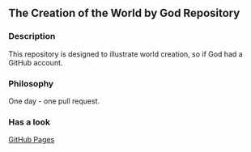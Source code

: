 ## The Creation of the World by God Repository

### Description

This repository is designed to illustrate world creation, so if God had a GitHub account.

### Philosophy

One day - one pull request.

### Has a look

[GitHub Pages](https://danilaa56.github.io/item-sem-5-devtools/)